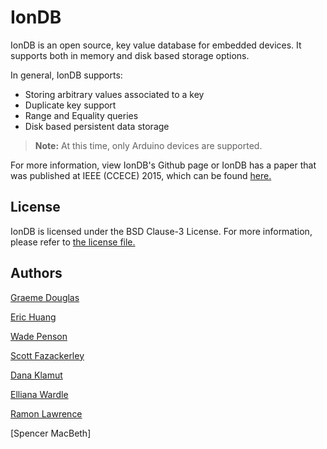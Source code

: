 # IonDB

IonDB is an open source, key value database for embedded devices. It supports both in memory and disk based storage options.

In general, IonDB supports:

* Storing arbitrary values associated to a key
* Duplicate key support
* Range and Equality queries
* Disk based persistent data storage

> **Note:** At this time, only Arduino devices are supported.

For more information, view IonDB's Github page or IonDB has a paper that was published at IEEE (CCECE) 2015, which can be found [here.](http://ieeexplore.ieee.org/xpl/articleDetails.jsp?reload=true&tp=&arnumber=7129178)

## License

IonDB is licensed under the BSD Clause-3 License. For more information, please refer to [the license file.](https://github.com/iondbproject/iondb/blob/master/LICENSE.md/)

## Authors

[Graeme Douglas](https://github.com/graemedouglas)

[Eric Huang](https://github.com/Stickerpants)

[Wade Penson](https://github.com/wpenson)

[Scott Fazackerley](https://github.com/scottfaz)

[Dana Klamut](https://github.com/danaack)

[Elliana Wardle](https://github.com/ewardle)

[Ramon Lawrence](https://people.ok.ubc.ca/rlawrenc/)

[Spencer MacBeth]